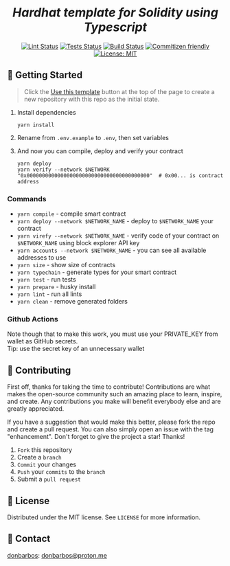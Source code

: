 <h1 align="center">
  <em>Hardhat template for Solidity using Typescript</em>
</h1>

<p align="center">
  <a href="https://github.com/donBarbos/hardhat-template/actions/workflows/lint.yml"><img alt="Lint Status" src="https://github.com/donBarbos/hardhat-template/actions/workflows/lint.yml/badge.svg"></a>
  <a href="https://github.com/donBarbos/hardhat-template/actions/workflows/tests.yml"><img alt="Tests Status" src="https://github.com/donBarbos/hardhat-template/actions/workflows/tests.yml/badge.svg"></a>
  <a href="https://github.com/donBarbos/hardhat-template/actions/workflows/build.yml"><img alt="Build Status" src="https://github.com/donBarbos/hardhat-template/actions/workflows/build.yml/badge.svg"></a>
  <a href="http://commitizen.github.io/cz-cli/"><img alt="Commitizen friendly" src="https://img.shields.io/badge/commitizen-friendly-brightgreen.svg"></a>
  <a href="https://github.com/donBarbos/hardhat-template/blob/main/LICENSE"><img alt="License: MIT" src="https://img.shields.io/badge/License-MIT-blue.svg"></a>
</p>

## 🚀 Getting Started

> Click the [Use this template](https://github.com/donBarbos/hardhat-template/generate) button at the top of the page to create a new repository with this repo as the initial state.

1. Install dependencies

   ```shell
   yarn install
   ```

2. Rename from `.env.example` to `.env`, then set variables

3. And now you can compile, deploy and verify your contract

   ```shell
   yarn deploy
   yarn verify --network $NETWORK "0x0000000000000000000000000000000000000000"  # 0x00... is contract address
   ```

### Commands

- `yarn compile` - compile smart contract
- `yarn deploy --network $NETWORK_NAME` - deploy to `$NETWORK_NAME` your contract
- `yarn virefy --network $NETWORK_NAME` - verify code of your contract on `$NETWORK_NAME` using block explorer API key
- `yarn accounts --network $NETWORK_NAME` - you can see all available addresses to use
- `yarn size` - show size of contracts
- `yarn typechain` - generate types for your smart contract
- `yarn test` - run tests
- `yarn prepare` - husky install
- `yarn lint` - run all lints
- `yarn clean` - remove generated folders

### Github Actions

Note though that to make this work, you must use your PRIVATE_KEY from wallet as GitHub secrets.\
Tip: use the secret key of an unnecessary wallet

## 👷 Contributing

First off, thanks for taking the time to contribute! Contributions are what makes the open-source community such an amazing place to learn, inspire, and create. Any contributions you make will benefit everybody else and are greatly appreciated.

If you have a suggestion that would make this better, please fork the repo and create a pull request. You can also simply open an issue with the tag "enhancement". Don't forget to give the project a star! Thanks!

1. `Fork` this repository
2. Create a `branch`
3. `Commit` your changes
4. `Push` your `commits` to the `branch`
5. Submit a `pull request`

## 📝 License

Distributed under the MIT license. See `LICENSE` for more information.

## 📢 Contact

[donbarbos](https://github.com/donBarbos): donbarbos@proton.me
